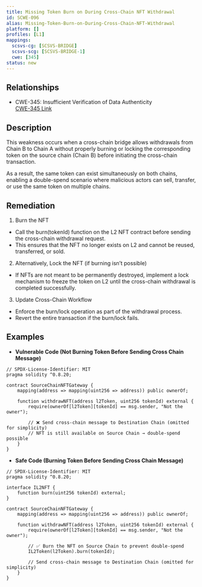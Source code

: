 ```yaml
---
title: Missing Token Burn on During Cross-Chain NFT Withdrawal
id: SCWE-096
alias: Missing-Token-Burn-on-During-Cross-Chain-NFT-Withdrawal
platform: []
profiles: [L1]
mappings:
  scsvs-cg: [SCSVS-BRIDGE]
  scsvs-scg: [SCSVS-BRIDGE-1]
  cwe: [345]
status: new
---
```


## Relationships
- CWE-345:  Insufficient Verification of Data Authenticity  
  [CWE-345 Link](https://cwe.mitre.org/data/definitions/345.html)

## Description  
This weakness occurs when a cross-chain bridge allows withdrawals from Chain B to Chain A without properly burning or locking the corresponding token on the source chain (Chain B) before initiating the cross-chain transaction.

As a result, the same token can exist simultaneously on both chains, enabling a double-spend scenario where malicious actors can sell, transfer, or use the same token on multiple chains.

## Remediation  
1. Burn the NFT
- Call the burn(tokenId) function on the L2 NFT contract before sending the cross-chain withdrawal request.
- This ensures that the NFT no longer exists on L2 and cannot be reused, transferred, or sold.

2. Alternatively, Lock the NFT (if burning isn’t possible)
- If NFTs are not meant to be permanently destroyed, implement a lock mechanism to freeze the token on L2 until the cross-chain withdrawal is completed successfully.

3. Update Cross-Chain Workflow

- Enforce the burn/lock operation as part of the withdrawal process.
- Revert the entire transaction if the burn/lock fails.

## Examples  
- **Vulnerable Code (Not Burning Token Before Sending Cross Chain Message)**  
```solidity
// SPDX-License-Identifier: MIT
pragma solidity ^0.8.20;

contract SourceChainNFTGateway {
    mapping(address => mapping(uint256 => address)) public ownerOf;

    function withdrawNFT(address l2Token, uint256 tokenId) external {
        require(ownerOf[l2Token][tokenId] == msg.sender, "Not the owner");

        // ❌ Send cross-chain message to Destination Chain (omitted for simplicity)
        // NFT is still available on Source Chain → double-spend possible
    }
}
```

- **Safe Code (Burning Token Before Sending Cross Chain Message)**
```solidity
// SPDX-License-Identifier: MIT
pragma solidity ^0.8.20;

interface IL2NFT {
    function burn(uint256 tokenId) external;
}

contract SourceChainNFTGateway {
    mapping(address => mapping(uint256 => address)) public ownerOf;

    function withdrawNFT(address l2Token, uint256 tokenId) external {
        require(ownerOf[l2Token][tokenId] == msg.sender, "Not the owner");

        // ✅ Burn the NFT on Source Chain to prevent double-spend
        IL2Token(l2Token).burn(tokenId);

        // Send cross-chain message to Destination Chain (omitted for simplicity)
    }
}
```